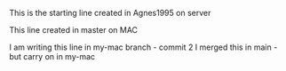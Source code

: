 This is the starting line created in Agnes1995 on server

This line created in master on MAC

I am writing this line in my-mac branch - commit 2
I merged this in main - but carry on in my-mac
